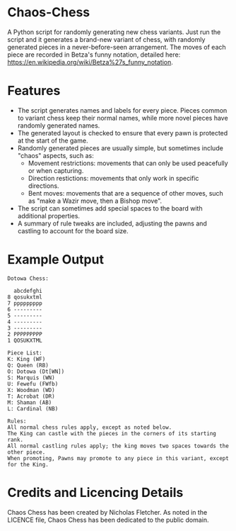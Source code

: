 # Chaos-Chess
A Python script for randomly generating new chess variants. Just run the script and it generates a brand-new variant of chess, with randomly generated pieces in a never-before-seen arrangement. The moves of each piece are recorded in Betza's funny notation, detailed here: <https://en.wikipedia.org/wiki/Betza%27s_funny_notation>.

# Features
* The script generates names and labels for every piece. Pieces common to variant chess keep their normal names, while more novel pieces have randomly generated names.
* The generated layout is checked to ensure that every pawn is protected at the start of the game.
* Randomly generated pieces are usually simple, but sometimes include "chaos" aspects, such as:
  * Movement restrictions: movements that can only be used peacefully or when capturing.
  * Direction restictions: movements that only work in specific directions.
  * Bent moves: movements that are a sequence of other moves, such as "make a Wazir move, then a Bishop move".
* The script can sometimes add special spaces to the board with additional properties.
* A summary of rule tweaks are included, adjusting the pawns and castling to account for the board size.

# Example Output
```
Dotowa Chess:

  abcdefghi
8 qosukxtml
7 ppppppppp
6 ---------
5 ---------
4 ---------
3 ---------
2 PPPPPPPPP
1 QOSUKXTML

Piece List:
K: King (WF)
Q: Queen (RB)
O: Dotowa (Dt[WN])
S: Marquis (WN)
U: Fewefu (FWfb)
X: Woodman (WD)
T: Acrobat (DR)
M: Shaman (AB)
L: Cardinal (NB)

Rules:
All normal chess rules apply, except as noted below.
The King can castle with the pieces in the corners of its starting rank.
All normal castling rules apply; the king moves two spaces towards the other piece.
When promoting, Pawns may promote to any piece in this variant, except for the King.

```

# Credits and Licencing Details
Chaos Chess has been created by Nicholas Fletcher. As noted in the LICENCE file, Chaos Chess has been dedicated to the public domain.

